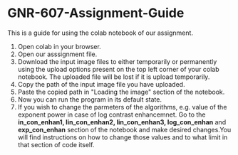 # GNR-607-Assignment-Guide

This is a guide for using the colab notebook of our assignment.


1. Open colab in your browser.
2. Open our asssignment file.
3. Download the input image files to either temporarily or permanently using the upload options present on the top left corner of your colab notebook.
   The uploaded file will be lost if it is upload temporarily.
4. Copy the path of the input image file you have uploaded.
5. Paste the copied path in "Loading the image" section of the notebook.
6. Now you can run the program in its default state.
7. If you wish to change the parmeters of the algorithms, e.g. value of the exponent power in case of log contrast enhancemnet.
Go to the **in_con_enhan1, lin_con_enhan2, lin_con_enhan3, log_con_enhan** and **exp_con_enhan** section of the notebook and make desired changes.You will find instructions on how to change those values and to what limit in that section of code itself. 

